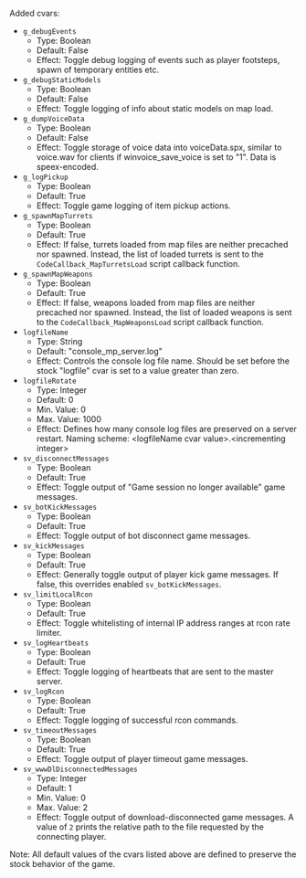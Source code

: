 Added cvars:
  * `g_debugEvents`
    * Type: Boolean
    * Default: False
    * Effect: Toggle debug logging of events such as player footsteps, spawn of temporary entities etc.
  * `g_debugStaticModels`
    * Type: Boolean
    * Default: False
    * Effect: Toggle logging of info about static models on map load.
  * `g_dumpVoiceData`
    * Type: Boolean
    * Default: False
    * Effect: Toggle storage of voice data into voiceData.spx, similar to voice.wav for clients if winvoice_save_voice is set to "1". Data is speex-encoded.
  * `g_logPickup`
    * Type: Boolean
    * Default: True
    * Effect: Toggle game logging of item pickup actions.
  * `g_spawnMapTurrets`
    * Type: Boolean
    * Default: True
    * Effect: If false, turrets loaded from map files are neither precached nor spawned. Instead, the list of loaded turrets is sent to the `CodeCallback_MapTurretsLoad` script callback function.
  * `g_spawnMapWeapons`
    * Type: Boolean
    * Default: True
    * Effect: If false, weapons loaded from map files are neither precached nor spawned. Instead, the list of loaded weapons is sent to the `CodeCallback_MapWeaponsLoad` script callback function.
  * `logfileName`
    * Type: String
    * Default: "console_mp_server.log"
    * Effect: Controls the console log file name. Should be set before the stock "logfile" cvar is set to a value greater than zero.
  * `logfileRotate`
    * Type: Integer
    * Default: 0
    * Min. Value: 0
    * Max. Value: 1000
    * Effect: Defines how many console log files are preserved on a server restart. Naming scheme: &lt;logfileName cvar value&gt;.&lt;incrementing integer&gt;
  * `sv_disconnectMessages`
    * Type: Boolean
    * Default: True
    * Effect: Toggle output of "Game session no longer available" game messages.
  * `sv_botKickMessages`
    * Type: Boolean
    * Default: True
    * Effect: Toggle output of bot disconnect game messages.
  * `sv_kickMessages`
    * Type: Boolean
    * Default: True
    * Effect: Generally toggle output of player kick game messages. If false, this overrides enabled `sv_botKickMessages`.
  * `sv_limitLocalRcon`
    * Type: Boolean
    * Default: True
    * Effect: Toggle whitelisting of internal IP address ranges at rcon rate limiter.
  * `sv_logHeartbeats`
    * Type: Boolean
    * Default: True
    * Effect: Toggle logging of heartbeats that are sent to the master server.
  * `sv_logRcon`
    * Type: Boolean
    * Default: True
    * Effect: Toggle logging of successful rcon commands.
  * `sv_timeoutMessages`
    * Type: Boolean
    * Default: True
    * Effect: Toggle output of player timeout game messages.
  * `sv_wwwDlDisconnectedMessages`
    * Type: Integer
    * Default: 1
    * Min. Value: 0
    * Max. Value: 2
    * Effect: Toggle output of download-disconnected game messages. A value of `2` prints the relative path to the file requested by the connecting player.

Note: All default values of the cvars listed above are defined to preserve the stock behavior of the game.